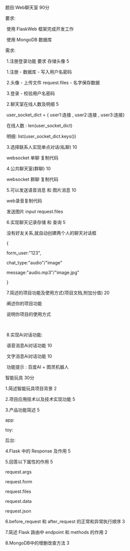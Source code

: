 题目:Web聊天室 90分

要求:

​    使用 FlaskWeb 框架完成开发工作

​    使用 MongoDB 数据库

需求:

​    1.注册登录功能 要求 存储头像  5

​        1.注册 - 数据库 - 写入用户名密码

​        2.头像 - 上传文件 request.files - 名字保存数据

​        3.登录 - 校验用户名密码



​    2.聊天室在线人数及明细 5

​        user_socket_dict = { user1:连接 , user2:连接 , user3:连接}

​        在线人数 : len(user_socket_dict)

​        明细:  list(user_socket_dict.keys())



​    3.选择联系人实现单点对话(私聊) 10

​        websocket 单聊 复制代码



​    4.公共聊天室(群聊) 10

​        websocket 群聊 复制代码



​    5.可以发送语音消息 和 图片消息 10

​        web录音复制代码

​        发送图片 input request.files



​    6.实现聊天记录存储 和 查询 5

​        没有好友关系,就自动创建两个人的聊天对话框

​        {

​            form_user:"123",

​            chat_type:"audio"/"image"

​            message:"audio.mp3"/"image.jpg"

​        }



​    7.简述的项目功能及使用方式(项目文档,附加分值) 20

​        阐述你的项目功能 

​        说明你项目的使用方式

​    

​    8.实现Ai对话功能: 

​        语音消息Ai对话功能 10

​        文字消息Ai对话功能 10

​        功能提示 : 百度AI + 图灵机器人 





智能玩具 30分

1.简述智能玩具项目背景 2



2.项目应用技术以及技术实现功能 5



3.产品功能简述 5

app:



toy:



后台:



4.Flask 中的 Response 及作用 5



5.回答以下属性的作用 5

request.args

request.form

request.files

request.data

request.json



6.before_request 和 after_request 的正常和异常执行顺序 3



7.简述 Flask 路由中 endpoint 和 methods 的作用 2



8.MongoDB中的增删改查方法 3 